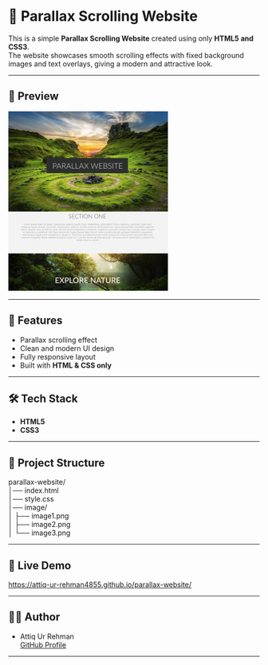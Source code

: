 # 🌄 Parallax Scrolling Website  

This is a simple **Parallax Scrolling Website** created using only **HTML5 and CSS3**.  
The website showcases smooth scrolling effects with fixed background images and text overlays, giving a modern and attractive look.  

---

## 📸 Preview
![Parallax Screenshot](image/project3.png)

---

## 🚀 Features
- Parallax scrolling effect  
- Clean and modern UI design  
- Fully responsive layout  
- Built with **HTML & CSS only**  

---

## 🛠️ Tech Stack
- **HTML5**  
- **CSS3**  

---

## 📂 Project Structure
parallax-website/  
│── index.html  
│── style.css  
│── image/  
│   ├── image1.png  
│   ├── image2.png  
│   └── image3.png  

---

## 🔗 Live Demo
https://attiq-ur-rehman4855.github.io/parallax-website/

---

## 👨‍💻 Author
- Attiq Ur Rehman  
  [GitHub Profile](https://github.com/attiq-ur-rehman4855)  

---

